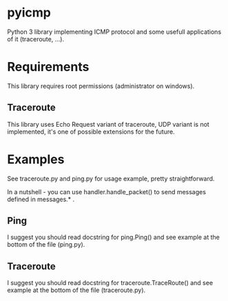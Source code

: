 pyicmp
======

Python 3 library implementing ICMP protocol and some usefull
applications of it (traceroute, ...).

Requirements
============

This library requires root permissions (administrator on windows).

Traceroute
----------

This library uses Echo Request variant of traceroute, UDP variant is not
implemented, it's one of possible extensions for the future.

Examples
========

See traceroute.py and ping.py for usage example, pretty straightforward.

In a nutshell - you can use handler.handle_packet() to send messages defined
in messages.* .

Ping
----

I suggest you should read docstring for ping.Ping() and see example at
the bottom of the file (ping.py).

Traceroute 
----------

I suggest you should read docstring for traceroute.TraceRoute() and see example at
the bottom of the file (traceroute.py).
